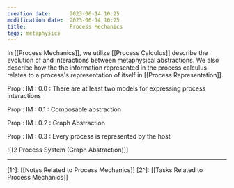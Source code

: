 ```yaml
---
creation date:		2023-06-14 10:25
modification date:	2023-06-14 10:25
title: 				Process Mechanics
tags: metaphysics
---
```

In [[Process Mechanics]], we utilize [[Process Calculus]] describe the evolution of and interactions between metaphysical abstractions. We also describe how the the information represented in the process calculus relates to a process's representation of itself in [[Process Representation]].

Prop : IM : 0.0 : There are at least two models for expressing process interactions 

Prop : IM : 0.1 : Composable abstraction

Prop : IM : 0.2 : Graph Abstraction

Prop : IM : 0.3 : Every process is represented by the host

![[2 Process System (Graph Abstraction)]]

---

[1^]: [[Notes Related to Process Mechanics]]
[2^]: [[Tasks Related to Process Mechanics]]